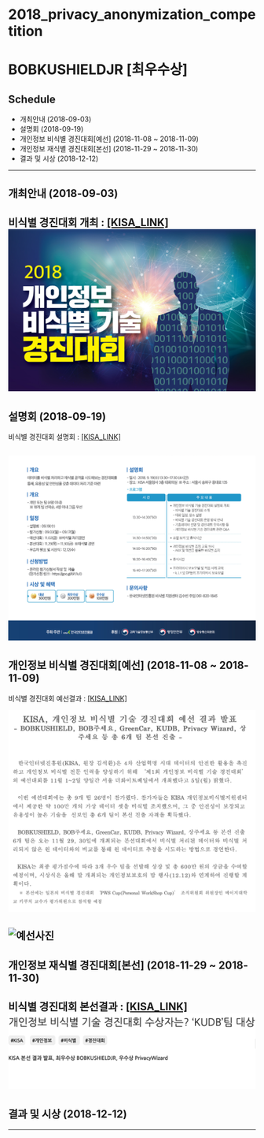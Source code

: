 **2018_privacy_anonymization_competition**
==========
**BOBKUSHIELDJR [최우수상]**
==========

## Schedule
 - 개최안내 (2018-09-03)
 - 설명회 (2018-09-19)
 - 개인정보 비식별 경진대회[예선] (2018-11-08 ~ 2018-11-09)
 - 개인정보 재식별 경진대회[본선] (2018-11-29 ~ 2018-11-30)
 - 결과 및 시상 (2018-12-12)
---- 
 
 
 
## 개최안내 (2018-09-03)

비식별 경진대회 개최 : [[KISA_LINK]](https://www.kisa.or.kr/notice/press_View.jsp?mode=view&p_No=8&b_No=8&d_No=1705)
![개최](https://github.com/zel0rd/2018_privacy_anonymization_competition/blob/master/References/비식별경진대회.jpg)
----
 
 
 
## 설명회 (2018-09-19)
비식별 경진대회 설명회 : [[KISA_LINK]](https://www.kisa.or.kr/notice/notice_View.jsp?mode=view&p_No=4&b_No=4&d_No=2234)

![설명회](https://github.com/zel0rd/2018_privacy_anonymization_competition/blob/master/References/비식별경진대회설명회.jpg)
----
 
 
 
## 개인정보 비식별 경진대회[예선] (2018-11-08 ~ 2018-11-09)
비식별 경진대회 예선결과 : [[KISA_LINK]](https://www.kisa.or.kr/notice/press_View.jsp?cPage=1&mode=view&p_No=8&b_No=8&d_No=1726)

![예선결과](https://github.com/zel0rd/2018_privacy_anonymization_competition/blob/master/References/스크린샷%202018-12-11%20오후%202.08.36.png)

![예선사진](https://github.com/zel0rd/2018_privacy_anonymization_competition/blob/master/References/예선사진.jpg)
----
 
  
  
## 개인정보 재식별 경진대회[본선] (2018-11-29 ~ 2018-11-30)
비식별 경진대회 본선결과 : [[KISA_LINK]](https://www.kisa.or.kr/notice/press_View.jsp?cPage=1&mode=view&p_No=8&b_No=8&d_No=1737)
![본선결과](https://github.com/zel0rd/2018_privacy_anonymization_competition/blob/master/References/스크린샷%202018-12-11%20오후%202.14.35.png)
----
 
  
 
## 결과 및 시상 (2018-12-12)
----
